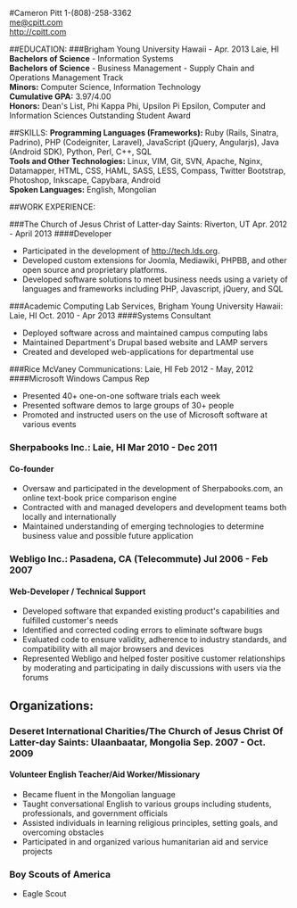 #Cameron Pitt
1-(808)-258-3362  
me@cpitt.com  
http://cpitt.com  

##EDUCATION:
###Brigham Young University Hawaii  - Apr. 2013 Laie, HI
**Bachelors of Science** - Information Systems  
**Bachelors of Science** - Business Management - Supply Chain and Operations Management Track  
**Minors:** Computer Science, Information Technology  
**Cumulative GPA:** 3.97/4.00  
**Honors:** Dean's List, Phi Kappa Phi, Upsilon Pi Epsilon, Computer and Information Sciences Outstanding Student Award  

##SKILLS:
**Programming Languages (Frameworks):** Ruby (Rails, Sinatra, Padrino), PHP (Codeigniter, Laravel), JavaScript (jQuery, Angularjs), Java (Android SDK), Python, Perl, C++, SQL  
**Tools and Other Technologies:** Linux, VIM, Git, SVN, Apache, Nginx, Datamapper, HTML, CSS, HAML, SASS, LESS, Compass, Twitter Bootstrap, Photoshop, Inkscape, Capybara, Android  
**Spoken Languages:** English, Mongolian  

##WORK EXPERIENCE:

###The Church of Jesus Christ of Latter-day Saints: Riverton, UT Apr. 2012 - April 2013
####Developer
* Participated in the development of http://tech.lds.org.
* Developed custom extensions for Joomla, Mediawiki, PHPBB, and other open source and proprietary platforms.
* Developed software solutions to meet business needs using a variety of languages and frameworks including PHP, Javascript, jQuery, and SQL

###Academic Computing Lab Services, Brigham Young University Hawaii: Laie, HI Oct. 2010 - Apr 2013
####Systems Consultant
* Deployed software across and maintained campus computing labs
* Maintained Department's Drupal based website and LAMP servers
* Created and developed web-applications for departmental use

###Rice McVaney Communications: Laie, HI Feb 2012 - May, 2012
####Microsoft Windows Campus Rep
* Presented 40+ one-on-one software trials each week
* Presented software demos to large groups of 30+ people
* Promoted and instructed users on the use of Microsoft software at various events

### Sherpabooks Inc.: Laie, HI Mar 2010 - Dec 2011
#### Co-founder  
* Oversaw and participated in the development of Sherpabooks.com, an online text-book price comparison engine
* Contracted with and managed developers and development teams both locally and internationally
* Maintained understanding of emerging technologies to determine business value and possible future application

### Webligo Inc.: Pasadena, CA (Telecommute) Jul 2006 - Feb 2007
#### Web-Developer / Technical Support   
* Developed software that expanded existing product's capabilities and fulfilled customer's needs 
* Identified and corrected coding errors to eliminate software bugs 
* Evaluated code to ensure validity, adherence to industry standards, and compatibility with all major browsers and devices
* Represented Webligo and helped foster positive customer relationships by moderating and participating in daily discussions with users via the forums 

## Organizations: 

### Deseret International Charities/The Church of Jesus Christ Of Latter-day Saints: Ulaanbaatar, Mongolia Sep. 2007 - Oct. 2009
#### Volunteer English Teacher/Aid Worker/Missionary 
* Became fluent in the Mongolian language
* Taught conversational English to various groups including students, professionals, and government officials
* Assisted individuals in learning religious principles, setting goals, and overcoming obstacles
* Participated in and organized various humanitarian aid and service projects

### Boy Scouts of America   
* Eagle Scout


